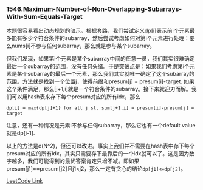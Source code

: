 ### 1546.Maximum-Number-of-Non-Overlapping-Subarrays-With-Sum-Equals-Target

本题很容易看出动态规划的暗示。根据套路，我们尝试定义dp[i]表示前i个元素最多能有多少个符合条件的subarray，然后尝试考虑如何对第i个元素进行处理：要么nums[i]不参与任何subarray，那么就是参与某个subarray。

但我们发现，如果第i个元素是某个subarray中间的任意一员，我们其实很难确定最后一个subarray的范围，没有任何头绪。于是突破点是：如果我们考虑第i个元素是某个subarray的最后一个元素，那么我们其实就唯一确定了这个subarray的范围。方法就是找到一个位置j，使得前缀和presum[j] = presum[i]-target. 如果这个条件满足，那么[j+1,i]就是一个符合条件的subarray。接下来就迎刃而解。我们可以用hash表来存下每个presum对应的所有idx，那么
```
dp[i] = max{dp[j]+1} for all j st. sum[j+1,i] = presum[i]-presum[j] = target
```
注意，还有一种情况是元素i不参与任何subarray，那么它也有一个default value就是dp[i-1].

以上的方法是o(N^2)，但还可以改进。事实上我们并不需要在hash表中存下每个presum对应的所有idx，其实只需要存下最靠后的一个idx就可以了。这是因为数字越多，我们可能得到的最优答案肯定只增不减。即如果presum[j1]==presum[j2]且j1<j2，那么一定有贪心的结论```dp[j1]<=dp[j2]```。

[LeetCode Link](https://leetcode.com/problems/maximum-number-of-non-overlapping-subarrays-with-sum-equals-target/)
